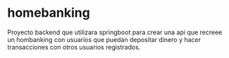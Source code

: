 # homebanking
Proyecto backend que utilizara springboot para crear una api que recreee un hombanking con usuarios que puedan depositar dinero y hacer transacciones con otros usuarios registrados. 
